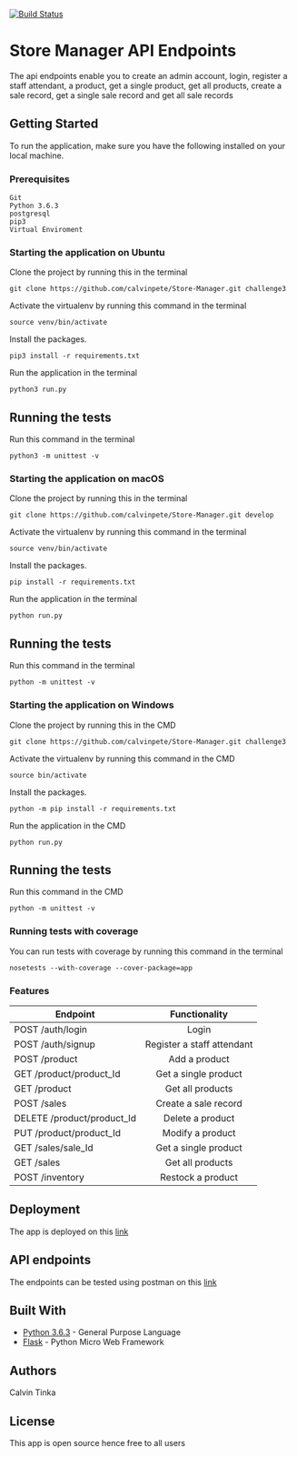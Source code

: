 

[![Build Status](https://travis-ci.org/calvinpete/Store-Manager.svg?branch=challenge3)](https://travis-ci.org/calvinpete/Store-Manager)

# Store Manager API Endpoints

The api endpoints enable you to create an admin account, login, register a staff attendant, a product, get a single product, get all products, create a sale record, get a single sale record and get all sale records

## Getting Started

To run the application, make sure you have the following installed on your local machine.

### Prerequisites

```
Git
Python 3.6.3
postgresql
pip3
Virtual Enviroment
```

### Starting the application on Ubuntu

Clone the project by running this in the terminal

```
git clone https://github.com/calvinpete/Store-Manager.git challenge3
```

Activate the virtualenv by running this command in the terminal

```
source venv/bin/activate
```

Install the packages.

```
pip3 install -r requirements.txt
```

Run the application in the terminal

```
python3 run.py
```

## Running the tests

Run this command in the terminal

```
python3 -m unittest -v
```

### Starting the application on macOS

Clone the project by running this in the terminal

```
git clone https://github.com/calvinpete/Store-Manager.git develop
```

Activate the virtualenv by running this command in the terminal

```
source venv/bin/activate
```

Install the packages.

```
pip install -r requirements.txt
```

Run the application in the terminal

```
python run.py
```

## Running the tests

Run this command in the terminal

```
python -m unittest -v
```


### Starting the application on Windows

Clone the project by running this in the CMD

```
git clone https://github.com/calvinpete/Store-Manager.git challenge3
```

Activate the virtualenv by running this command in the CMD

```
source bin/activate
```

Install the packages.

```
python -m pip install -r requirements.txt
```

Run the application in the CMD

```
python run.py
```

## Running the tests

Run this command in the CMD

```
python -m unittest -v
```


### Running tests with coverage

You can run tests with coverage by running this command in the terminal

```
nosetests --with-coverage --cover-package=app
```

### Features

|               Endpoint                                        |          Functionality      |
| --------------------------------------------------------------|:---------------------------:|
| POST /auth/login                                              | Login                       |
| POST /auth/signup                                             | Register a staff attendant  |    
| POST /product                                                 | Add a product               |
| GET /product/product_Id                                       | Get a single product        |
| GET /product                                                  | Get all products            |
| POST /sales                                                   | Create a sale record        |
| DELETE /product/product_Id                                    | Delete a product            |
| PUT /product/product_Id                                       | Modify a product            |
| GET /sales/sale_Id                                            | Get a single product        |
| GET /sales                                                    | Get all products            |
| POST /inventory                                               | Restock a product           |






## Deployment

The app is deployed on this [link](https://store-manager17.herokuapp.com/)

## API endpoints

The endpoints can be tested using postman on this [link](https://documenter.getpostman.com/view/4977996/RWgxtF1s)

## Built With

* [Python 3.6.3](https://www.python.org/) - General Purpose Language
* [Flask](http://flask.pocoo.org/) - Python Micro Web Framework

## Authors

Calvin Tinka

## License
This app is open source hence free to all users
